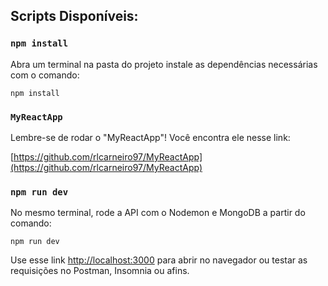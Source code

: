 ## Scripts Disponíveis:

### `npm install`

Abra um terminal na pasta do projeto instale as dependências necessárias com o comando: 

```npm install```

### `MyReactApp`

Lembre-se de rodar o "MyReactApp"! Você encontra ele nesse link:

[https://github.com/rlcarneiro97/MyReactApp](https://github.com/rlcarneiro97/MyReactApp)

### `npm run dev`

No mesmo terminal, rode a API com o Nodemon e MongoDB a partir do comando: 

```npm run dev``` 

Use esse link [http://localhost:3000](http://localhost:3000) para abrir no navegador ou testar as requisições no Postman, Insomnia ou afins.

